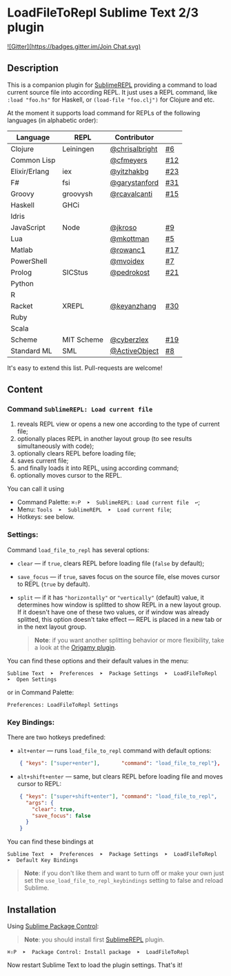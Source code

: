 # LoadFileToRepl Sublime Text 2/3 plugin

[![Gitter](https://badges.gitter.im/Join Chat.svg)](https://gitter.im/laughedelic/LoadFileToRepl?utm_source=badge&utm_medium=badge&utm_campaign=pr-badge)

## Description

This is a companion plugin for [SublimeREPL](http://github.com/wuub/SublimeREPL) providing a command to load current source file into according REPL. It just uses a REPL command, like `:load "foo.hs"` for Haskell, or `(load-file "foo.clj")` for Clojure and etc.

At the moment it supports load command for REPLs of the following languages (in alphabetic order):

|    Language   |    REPL    |                    Contributor                     |                                                                |
| ------------- | ---------- | -------------------------------------------------- | -------------------------------------------------------------- |
| Clojure       | Leiningen  | [@chrisalbright](https://github.com/chrisalbright) | [#6](https://github.com/laughedelic/LoadFileToRepl/pull/6)     |
| Common Lisp   |            | [@cfmeyers](https://github.com/cfmeyers)           | [#12](https://github.com/laughedelic/LoadFileToRepl/issues/12) |
| Elixir/Erlang | iex        | [@yitzhakbg](https://github.com/yitzhakbg)         | [#23](https://github.com/laughedelic/LoadFileToRepl/issues/23) |
| F#            | fsi        | [@garystanford](https://github.com/garystanford)   | [#31](https://github.com/laughedelic/LoadFileToRepl/pull/31)   |
| Groovy        | groovysh   | [@rcavalcanti](https://github.com/rcavalcanti)     | [#15](https://github.com/laughedelic/LoadFileToRepl/pull/15)   |
| Haskell       | GHCi       |                                                    |                                                                |
| Idris         |            |                                                    |                                                                |
| JavaScript    | Node       | [@jkroso](https://github.com/jkroso)               | [#9](https://github.com/laughedelic/LoadFileToRepl/pull/9)     |
| Lua           |            | [@mkottman](https://github.com/mkottman)           | [#5](https://github.com/laughedelic/LoadFileToRepl/issues/5)   |
| Matlab        |            | [@rowanc1](https://github.com/rowanc1)             | [#17](https://github.com/laughedelic/LoadFileToRepl/pull/17)   |
| PowerShell    |            | [@mvoidex](https://github.com/mvoidex)             | [#7](https://github.com/laughedelic/LoadFileToRepl/issues/7)   |
| Prolog        | SICStus    | [@pedrokost](https://github.com/pedrokost)         | [#21](https://github.com/laughedelic/LoadFileToRepl/pull/21)   |
| Python        |            |                                                    |                                                                |
| R             |            |                                                    |                                                                |
| Racket        | XREPL      | [@keyanzhang](https://github.com/keyanzhang)       | [#30](https://github.com/laughedelic/LoadFileToRepl/pull/30)   |
| Ruby          |            |                                                    |                                                                |
| Scala         |            |                                                    |                                                                |
| Scheme        | MIT Scheme | [@cyberzlex](https://github.com/cyberzlex)         | [#19](https://github.com/laughedelic/LoadFileToRepl/pull/19)   |
| Standard ML   | SML        | [@ActiveObject](https://github.com/ActiveObject)   | [#8](https://github.com/laughedelic/LoadFileToRepl/pull/8)     |

It's easy to extend this list. Pull-requests are welcome!


## Content

### Command `SublimeREPL: Load current file`

1. reveals REPL view or opens a new one according to the type of current file;
1. optionally places REPL in another layout group (to see results simultaneously with code);
1. optionally clears REPL before loading file;
1. saves current file;
1. and finally loads it into REPL, using according command;
1. optionally moves cursor to the REPL.

You can call it using 

* Command Palette: `⌘⇧P  ➤  SublimeREPL: Load current file  ↩`;
* Menu: `Tools  ➤  SublimeREPL  ➤  Load current file`;
* Hotkeys: see below.


### Settings:

Command `load_file_to_repl` has several options:

* `clear` — if `true`, clears REPL before loading file (`false` by default);
* `save_focus` — if `true`, saves focus on the source file, else moves cursor to REPL (`true` by default).
* `split` —  if it has `"horizontally"` or `"vertically"` (default) value, it determines how window is splitted to show REPL in a new layout group. If it doesn't have one of these two values, or if window was already splitted, this option doesn't take effect — REPL is placed in a new tab or in the next layout group.

   > **Note**: if you want another splitting behavior or more flexibility, take a look at the [Origamy plugin](https://github.com/SublimeText/Origami/).

You can find these options and their default values in the menu:

	Sublime Text  ➤  Preferences  ➤  Package Settings  ➤  LoadFileToRepl  ➤  Open Settings

or in Command Palette:

	Preferences: LoadFileToRepl Settings



### Key Bindings:

There are two hotkeys predefined:

* `alt+enter` — runs `load_file_to_repl` command with default options:

```json
	{ "keys": ["super+enter"], 		 "command": "load_file_to_repl"},
```

* `alt+shift+enter` — same, but clears REPL before loading file and moves cursor to REPL:

```json
	{ "keys": ["super+shift+enter"], "command": "load_file_to_repl", 
	  "args": {
	  	"clear": true,
	  	"save_focus": false
	  }
	}
```

You can find these bindings at

	Sublime Text  ➤  Preferences  ➤  Package Settings  ➤  LoadFileToRepl  ➤  Default Key Bindings

> **Note**: if you don't like them and want to turn off or make your own just set the `use_load_file_to_repl_keybindings` setting to false and reload Sublime.


## Installation

Using [Sublime Package Control](http://wbond.net/sublime_packages/package_control):

> **Note**: you should install first [SublimeREPL](http://github.com/wuub/SublimeREPL) plugin.

	⌘⇧P  ➤  Package Control: Install package  ➤  LoadFileToRepl

Now restart Sublime Text to load the plugin settings. That's it!
